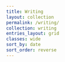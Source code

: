 ```yaml
---
title: Writing
layout: collection
permalink: /writing/
collection: writing
entries_layout: grid
classes: wide
sort_by: date 
sort_order: reverse
---
```


